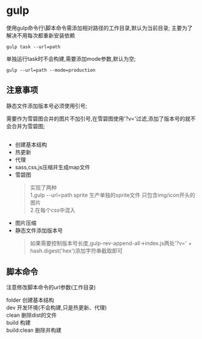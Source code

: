 # gulp

使用gulp命令行\脚本命令需添加相对路径的工作目录,默认为当前目录;
主要为了解决不用每次都重新安装依赖
```
gulp task --url=path
```

单独运行task时不会构建,需要添加mode参数,默认为空;
```
gulp --url=path --mode=production
```
## 注意事项

静态文件添加版本号必须使用引号;  

需要作为雪碧图合并的图片不加引号,在雪碧图使用'?v='过滤,添加了版本号的就不会合并为雪碧图;  

##
* 创建基本结构
* 热更新
* 代理
* sass,css,js压缩并生成map文件
* 雪碧图
  >实现了两种  
  >1.gulp --url=path sprite 生产单独的sprite文件 只包含img/icon开头的图片  
  >2.在每个css中混入
* 图片压缩
* 静态文件添加版本号
  > 如果需要控制版本号长度,gulp-rev-append-all->index.js两处'?v=' + hash.digest('hex')添加字符串截取即可

## 脚本命令

注意修改脚本命令的url参数(工作目录)  

folder 创建基本结构  
dev 开发环境(不会构建,只是热更新、代理)  
clean 删除dist的文件  
build 构建  
build:clean 删除并构建  
